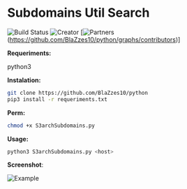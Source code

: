 # Subdomains Util Search
![Build Status](https://img.shields.io/badge/Maintained%3F-yes-green.svg) ![Creator](https://img.shields.io/badge/creator-BerL1n-blue) [![Partners](https://img.shields.io/badge/Partners-1-red)(https://github.com/BlaZzes10/python/graphs/contributors)]

**Requeriments:** 

python3

**Instalation:**
```bash
git clone https://github.com/BlaZzes10/python
pip3 install -r requeriments.txt
```  

**Perm:**
```bash
chmod +x S3archSubdomains.py
```  

**Usage:**
```bash
python3 S3archSubdomains.py <host>
```  
**Screenshot**:





![Example](https://github.com/BlaZzes10/python/blob/master/assets/image.png)

